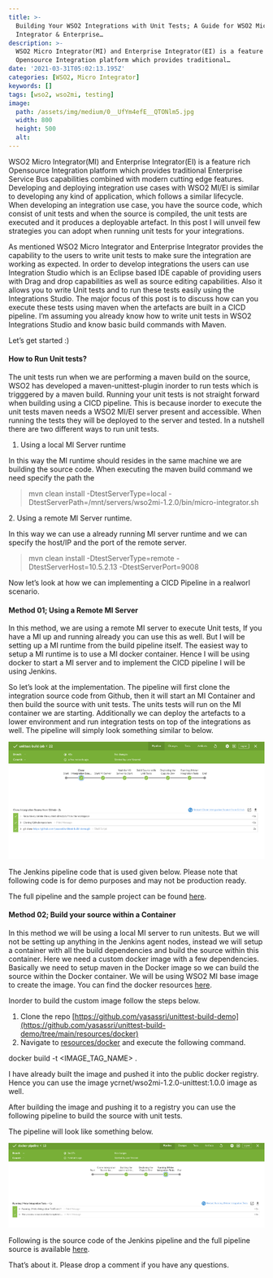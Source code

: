 ```yaml
---
title: >-
  Building Your WSO2 Integrations with Unit Tests; A Guide for WSO2 Micro
  Integrator & Enterprise…
description: >-
  WSO2 Micro Integrator(MI) and Enterprise Integrator(EI) is a feature rich
  Opensource Integration platform which provides traditional…
date: '2021-03-31T05:02:13.195Z'
categories: [WSO2, Micro Integrator]
keywords: []
tags: [wso2, wso2mi, testing]
image:
  path: /assets/img/medium/0__UfYm4efE__QTONlm5.jpg
  width: 800
  height: 500
  alt:
---
```

WSO2 Micro Integrator(MI) and Enterprise Integrator(EI) is a feature rich Opensource Integration platform which provides traditional Enterprise Service Bus capabilities combined with modern cutting edge features. Developing and deploying integration use cases with WSO2 MI/EI is similar to developing any kind of application, which follows a similar lifecycle. When developing an integration use case, you have the source code, which consist of unit tests and when the source is compiled, the unit tests are executed and it produces a deployable artefact. In this post I will unveil few strategies you can adopt when running unit tests for your integrations.

As mentioned WSO2 Micro Integrator and Enterprise Integrator provides the capability to the users to write unit tests to make sure the integration are working as expected. In order to develop integrations the users can use Integration Studio which is an Eclipse based IDE capable of providing users with Drag and drop capabilities as well as source editing capabilities. Also it allows you to write Unit tests and to run these tests easily using the Integrations Studio. The major focus of this post is to discuss how can you execute these tests using maven when the artefacts are built in a CICD pipeline. I’m assuming you already know how to write unit tests in WSO2 Integrations Studio and know basic build commands with Maven.

Let’s get started :)

#### How to Run Unit tests?

The unit tests run when we are performing a maven build on the source, WSO2 has developed a maven-unittest-plugin inorder to run tests which is trigggered by a maven build. Running your unit tests is not straight forward when building using a CICD pipeline. This is because inorder to execute the unit tests maven needs a WSO2 MI/EI server present and accessible. When running the tests they will be deployed to the server and tested. In a nutshell there are two different ways to run unit tests.

1.  Using a local MI Server runtime

In this way the MI runtime should resides in the same machine we are building the source code. When executing the maven build command we need specify the path the

> mvn clean install -DtestServerType=local -DtestServerPath=/mnt/servers/wso2mi-1.2.0/bin/micro-integrator.sh

2\. Using a remote MI Server runtime.

In this way we can use a already running MI server runtime and we can specify the host/IP and the port of the remote server.

> mvn clean install -DtestServerType=remote -DtestServerHost=10.5.2.13 -DtestServerPort=9008

Now let’s look at how we can implementing a CICD Pipeline in a realworl scenario.

#### Method 01; Using a Remote MI Server

In this method, we are using a remote MI server to execute Unit tests, If you have a MI up and running already you can use this as well. But I will be setting up a MI runtime from the build pipeline itself. The easiest way to setup a MI runtime is to use a MI docker container. Hence I will be using docker to start a MI server and to implement the CICD pipeline I will be using Jenkins.

So let’s look at the implementation. The pipeline will first clone the integration source code from Github, then it will start an MI Container and then build the source with unit tests. The units tests will run on the MI container we are starting. Additionally we can deploy the artefacts to a lower environment and run integration tests on top of the integrations as well. The pipeline will simply look something similar to below.

![](/assets/img/medium/1__nFKTHkjYBYShjKBKQuXGzw.png)

The Jenkins pipeline code that is used given below. Please note that following code is for demo purposes and may not be production ready.

The full pipeline and the sample project can be found [here](https://github.com/yasassri/unittest-build-demo/blob/main/RemoteServer_Pipeline.yaml).

#### Method 02; Build your source within a Container

In this method we will be using a local MI server to run unitests. But we will not be setting up anything in the Jenkins agent nodes, instead we will setup a container with all the build dependencies and build the source within this container. Here we need a custom docker image with a few dependencies. Basically we need to setup maven in the Docker image so we can build the source within the Docker container. We will be using WSO2 MI base image to create the image. You can find the docker resources [here](https://github.com/yasassri/unittest-build-demo/tree/main/resources/docker).

Inorder to build the custom image follow the steps below.

1.  Clone the repo [https://github.com/yasassri/unittest-build-demo](https://github.com/yasassri/unittest-build-demo/tree/main/resources/docker)
2.  Navigate to [resources/docker](https://github.com/yasassri/unittest-build-demo/tree/main/resources/docker) and execute the following command.

docker build -t <IMAGE\_TAG\_NAME> .

I have already built the image and pushed it into the public docker registry. Hence you can use the image ycrnet/wso2mi-1.2.0-unittest:1.0.0 image as well.

After building the image and pushing it to a registry you can use the following pipeline to build the source with unit tests.

The pipeline will look like something below.

![](/assets/img/medium/1__kKBhNJEtVHkbvzTf7w3J6g.png)

Following is the source code of the Jenkins pipeline and the full pipeline source is available [here](https://github.com/yasassri/unittest-build-demo/blob/main/BuilInContainer_Pipeline.yaml).

That’s about it. Please drop a comment if you have any questions.